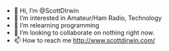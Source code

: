 - 👋 Hi, I’m @ScottDIrwin
- 👀 I’m interested in Amateur/Ham Radio, Technology
- 🌱 I’m relearning programming
- 💞️ I’m looking to collaborate on nothing right now.
- 📫 How to reach me http://www.scottdirwin.com/

<!---
ScottDIrwin/ScottDIrwin is a ✨ special ✨ repository because its `README.md` (this file) appears on your GitHub profile.
You can click the Preview link to take a look at your changes.
--->
